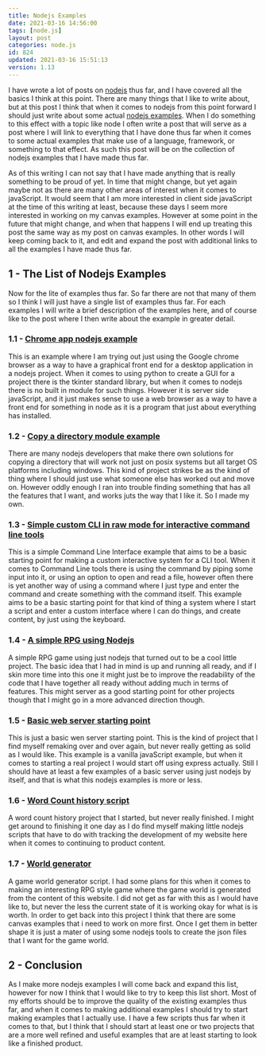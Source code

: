 ```yaml
---
title: Nodejs Examples
date: 2021-03-16 14:56:00
tags: [node.js]
layout: post
categories: node.js
id: 824
updated: 2021-03-16 15:51:13
version: 1.13
---
```


I have wrote a lot of posts on [nodejs](https://nodejs.org/api/synopsis.html) thus far, and I have covered all the basics I think at this point. There are many things that I like to write about, but at this post I think that when it comes to nodejs from this point forward I should just write about some actual [nodejs examples](https://www.toptal.com/nodejs/why-the-hell-would-i-use-node-js). When I do something to this effect with a topic like node I often write a post that will serve as a post where I will link to everything that I have done thus far when it comes to some actual examples that make use of a language, framework, or something to that effect. As such this post will be on the collection of nodejs examples that I have made thus far.

As of this writing I can not say that I have made anything that is really something to be proud of yet. In time that might change, but yet again maybe not as there are many other areas of interest when it comes to javaScript. It would seem that I am more interested in client side javaScript at the time of this writing at least, because these days I seem more interested in working on my canvas examples. However at some point in the future that might change, and when that happens I will end up treating this post the same way as my post on canvas examples. In other words I will keep coming back to it, and edit and expand the post with additional links to all the examples I have made thus far.

<!-- more -->

## 1 - The List of Nodejs Examples

Now for the lite of examples thus far. So far there are not that many of them so I think I will just have a single list of examples thus far. For each examples I will write a brief description of the examples here, and of course like to the post where I then write about the example in greater detail.

### 1.1 - [Chrome app nodejs example](/2020/10/27/nodejs-example-chrome-app-mode/)

This is an example where I am trying out just using the Google chrome browser as a way to have a graphical front end for a desktop application in a nodejs project. When it comes to using python to create a GUI for a project there is the tkinter standard library, but when it comes to nodejs there is no built in module for such things. However it is server side javaScript, and it just makes sense to use a web browser as a way to have a front end for something in node as it is a program that just about everything has installed.

### 1.2 - [Copy a directory module example](/2020/03/19/nodejs-example-copy-dir/)

There are many nodejs developers that make there own solutions for copying a directory that will work not just on posix systems but all target OS platforms including windows. This kind of project strikes be as the kind of thing where I should just use what someone else has worked out and move on. However oddly enough I ran into trouble finding something that has all the features that I want, and works juts the way that I like it. So I made my own.

### 1.3 - [Simple custom CLI in raw mode for interactive command line tools](/2021/03/15/nodejs-example-simple-cli-interface/)

This is a simple Command Line Interface example that aims to be a basic starting point for making a custom interactive system for a CLI tool. When it comes to Command Line tools there is using the command by piping some input into it, or using an option to open and read a file, however often there is yet another way of using a command where I just type and enter the command and create something with the command itself. This example aims to be a basic starting point for that kind of thing a system where I start a script and enter a custom interface where I can do things, and create content, by just using the keyboard.

### 1.4 - [A simple RPG using Nodejs](/2020/03/13/nodejs-example-simple-rpg-game/)

A simple RPG game using just nodejs that turned out to be a cool little project. The basic idea that I had in mind is up and running all ready, and if I skin more time into this one it might just be to improve the readability of the code that I have together all ready without adding much in terms of features. This might server as a good starting point for other projects though that I might go in a more advanced direction though.

### 1.5 - [Basic web server starting point](/2020/02/06/nodejs-example-web-server-starting-point/)

This is just a basic wen server starting point. This is the kind of project that I find myself remaking over and over again, but never really getting as solid as I would like. This example is a vanilla javaScript example, but when it comes to starting a real project I would start off using express actually. Still I should have at least a few examples of a basic server using just nodejs by itself, and that is what this nodejs examples is more or less.

### 1.6 - [Word Count history script](/2020/10/22/nodejs-example-word-count-history/)

A word count history project that I started, but never really finished. I might get around to finishing it one day as I do find myself making little nodejs scripts that have to do with tracking the development of my website here when it comes to continuing to product content.

### 1.7 - [World generator](/2020/03/20/nodejs-example-world-generator/)

A game world generator script. I had some plans for this when it comes to making an interesting RPG style game where the game world is generated from the content of this website. I did not get as far with this as I would have like to, but never the less the current state of it is working okay for what is is worth. In order to get back into this project I think that there are some canvas examples that i need to work on more first. Once I get them in better shape it is just a mater of using some nodejs tools to create the json files that I want for the game world.

## 2 - Conclusion 

As I make more nodejs examples I will come back and expand this list, however for now I think that I would like to try to keep this list short. Most of my efforts should be to improve the quality of the existing examples thus far, and when it comes to making additional examples I should try to start making examples that I actually use. I have a few scripts thus far when it comes to that, but I think that I should start at least one or two projects that are a more well refined and useful examples that are at least starting to look like a finished product.

